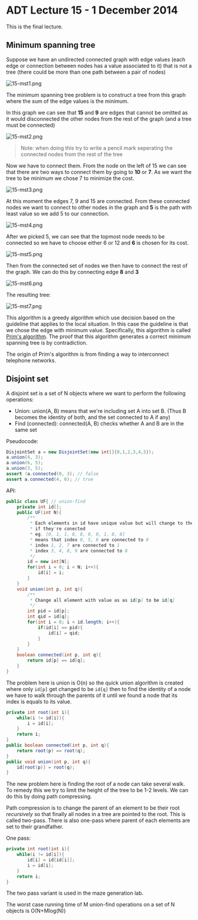# ADT Lecture 15 - 1 December 2014

This is the final lecture.

## Minimum spanning tree

Suppose we have an undirected connected graph with edge values (each edge or connection between nodes has a value associated to it) that is not a tree (there could be more than one path between a pair of nodes)

![15-mst1.png](adt/img/15-mst1.png)

The minimum spanning tree problem is to construct a tree from this graph where the sum of the edge values is the minimum.

In this graph we can see that **15** and **9** are edges that cannot be omitted as it would disconnected the other nodes from the rest of the graph (and a tree must be connected)

![15-mst2.png](adt/img/15-mst2.png)

>Note: when doing this try to write a pencil mark seperating the connected nodes from the rest of the tree

Now we have to connect them. From the node on the left of 15 we can see that there are two ways to connect them by going to **10** or **7**. As we want the tree to be minimum we chose 7 to minimize the cost.

![15-mst3.png](adt/img/15-mst3.png)

At this moment the edges 7, 9 and 15 are connected. From these connected nodes we want to connect to other nodes in the graph and **5** is the path with least value so we add 5 to our connection.

![15-mst4.png](adt/img/15-mst4.png)

After we picked 5, we can see that the topmost node needs to be connected so we have to choose either 6 or 12 and **6** is chosen for its cost.

![15-mst5.png](adt/img/15-mst5.png)

Then from the connected set of nodes we then have to connect the rest of the graph. We can do this by connecting edge **8** and **3**

![15-mst6.png](adt/img/15-mst6.png)

The resulting tree:

![15-mst7.png](adt/img/15-mst7.png)

This algorithm is a greedy algorithm which use decision based on the guideline that applies to the local situation. In this case the guideline is that we chose the edge with minimum value. Specifically, this algorithm is called [Prim's algorithm](https://en.wikipedia.org/wiki/Prim%27s_algorithm). The proof that this algorithm generates a correct minimum spanning tree is by contradiction.

The origin of Prim's algorithm is from finding a way to interconnect telephone networks.

## Disjoint set

A disjoint set is a set of N objects where we want to perform the following operations:

- Union: union(A, B) means that we're including set A into set B. (Thus B becomes the identity of both, and the set connected to A if any)
- Find (connected): connected(A, B) checks whether A and B are in the same set

Pseudocode:

```java
DisjointSet a = new DisjointSet(new int[]{0,1,2,3,4,5});
a.union(4, 3);
a.union(6, 5);
a.union(3, 5);
assert !a.connected(0, 3); // false
assert a.connected(4, 6); // true
```

API:

```java
public class UF{ // union-find
	private int id[];
	public UF(int N){
		/**
		 * Each elements in id have unique value but will change to the same
		 * if they're conected
		 * eg. [0, 1, 1, 8, 8, 0, 0, 1, 8, 8]
		 * means that index 0, 5, 6 are connected to 0
		 * index 1, 2, 7 are connected to 1
		 * index 3, 4, 8, 9 are connected to 8
		 */
		id = new int[N];
		for(int i = 0; i < N; i++){
			id[i] = i;
		}
	}
	void union(int p, int q){
		/**
		 * Change all element with value as as id[p] to be id[q]
		 */
		int pid = id[p];
		int qid = id[q];
		for(int i = 0; i < id.length; i++){
			if(id[i] == pid){
				id[i] = qid;
			}
		}
	}
	boolean connected(int p, int q){
		return id[p] == id[q];
	}
}
```

The problem here is union is O(n) so the quick union algorithm is created where only `id[p]` get changed to be `id[q]` then to find the identity of a node we have to walk through the parents of it until we found a node that its index is equals to its value.

```java
private int root(int i){
	while(i != id[i]){
		i = id[i];
	}
	return i;
}
public boolean connected(int p, int q){
	return root(p) == root(q);
}
public void union(int p, int q){
	id[root(p)] = root(q);
}
```

The new problem here is finding the root of a node can take several walk. To remedy this we try to limit the height of the tree to be 1-2 levels. We can do this by doing path compressing.

Path compression is to change the parent of an element to be their root *recursively* so that finally all nodes in a tree are pointed to the root. This is called two-pass. There is also one-pass where parent of each elements are set to their grandfather.

One pass:

```java
private int root(int i){
	while(i != id[i]){
		id[i] = id[id[i]];
		i = id[i];
	}
	return i;
}
```

The two pass variant is used in the maze generation lab.

The worst case running time of M union-find operations on a set of N objects is O(N+Mlog(N))